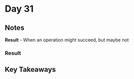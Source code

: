 # Day 31

## Notes

**Result** - When an operation might succeed, but maybe not

### Result

## Key Takeaways
